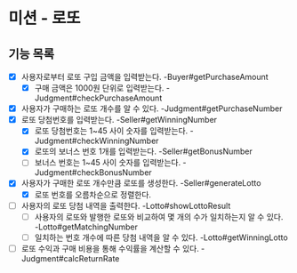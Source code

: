 # 미션 - 로또

## 기능 목록

- [x] 사용자로부터 로또 구입 금액을 입력받는다. -Buyer#getPurchaseAmount
  - [x] 구매 금액은 1000원 단위로 입력받는다. -Judgment#checkPurchaseAmount
- [x] 사용자가 구매하는 로또 개수를 알 수 있다. -Judgment#getPurchaseNumber
- [x] 로또 당첨번호를 입력받는다. -Seller#getWinningNumber
  - [x] 로또 당첨번호는 1~45 사이 숫자를 입력받는다. -Judgment#checkWinningNumber
  - [x] 로또의 보너스 번호 1개를 입력받는다. -Seller#getBonusNumber
  - [ ] 보너스 번호는 1~45 사이 숫자를 입력받는다. -Judgment#checkBonusNumber
- [x] 사용자가 구매한 로또 개수만큼 로또를 생성한다. -Seller#generateLotto
  - [x] 로또 번호를 오름차순으로 정렬한다.
- [ ] 사용자의 로또 당첨 내역을 출력한다. -Lotto#showLottoResult
  - [ ] 사용자의 로또와 발행한 로또와 비교하여 몇 개의 수가 일치하는지 알 수 있다. -Lotto#getMatchingNumber
  - [ ] 일치하는 번호 개수에 따른 당첨 내역을 알 수 있다. -Lotto#getWinningLotto
- [ ] 로또 수익과 구매 비용을 통해 수익률을 계산할 수 있다. -Judgment#calcReturnRate
